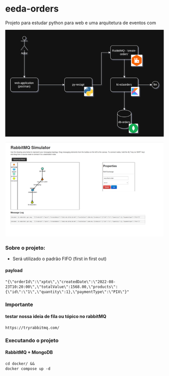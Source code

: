 # eeda-orders
Projeto para estudar python para web e uma arquitetura de eventos com

![Diagrama](.doc/images/diagram.png)

![alt text](.doc/images/rabbitMQ.png)

### Sobre o projeto:
- Será utilizado o padrão FIFO (first in first out)

#### payload
```
"{\"orderId\":\"xpto\",\"createdDate\":\"2022-08-23T10:20:00\",\"totalValue\":1568.00,\"products\":{\"id\":\"1\",\"quantity\":1},\"paymentType\":\"PIX\"}"
```
### Importante
#### testar nossa ideia de fila ou tópico no rabbitMQ
```
https://tryrabbitmq.com/
```
### Executando o projeto
#### RabbitMQ + MongoDB
```shell
cd docker/ &&
docker compose up -d
``` 
